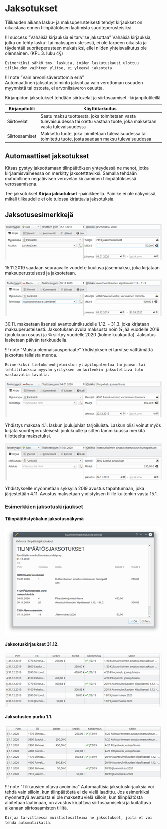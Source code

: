 # Jaksotukset

Tilikauden aikana lasku- ja maksuperusteisesti tehdyt kirjaukset on oikaistava ennen tilinpäätöksen laatimista suoriteperusteisiksi.

!!! success "Vähäisiä kirjauksia ei tarvitse jaksottaa"
    Vähäisiä kirjauksia, jotka on tehty lasku- tai maksuperusteisesti, ei ole tarpeen oikaista ja täydentää suoriteperusteen mukaisiksi, ellei niiden yhteisvaikutus ole olennainen. (KPL 3. luku 4§)

    Esimerkiksi sähkö tms. laskuja, joiden laskutuskausi ulottuu tilikauden vaihteen ylitse, ei yleensä jaksoteta.


!!! note "Vain arvonlisäverottomia eriä"  
    Automaattinen jaksotustoiminto jaksottaa vain verottoman osuuden myynnistä tai ostosta, ei arvonlisäveron osuutta.

Kirjanpidon jaksotukset tehdään siirtovelat ja siirtosaamiset -kirjanpitotileillä.

Kirjanpitotili  |  Käyttötarkoitus
----------------|------------------------
Siirtovelat     | Saatu maksu tuotteesta, joka toimitetaan vasta tulevaisuudessa tai otettu vastaan tuote, joka maksetaan vasta tulevaisuudessa
Siirtosaamiset  | Maksettu tuote, joka toimitetaan tulevaisuudessa tai toimitettu tuote, josta saadaan maksu tulevaisuudessa

## Automaattiset jaksotukset

Kitsas pystyy jaksottamaan tilinpäätöksen yhteydessä ne menot, jotka kirjaamisvaiheessa on merkitty jaksotetttaviksi. Samalla tehdään mahdollinen negatiivisen verovelan kirjaaminen tilinpäätöksessä verosaamisena.

Tee jaksotukset **Kirjaa jaksotukset** -painikkeella. Painike ei ole näkyvissä, mikäli tilikaudelle ei ole tulossa kirjattavia jaksotuksia.

## Jaksotusesimerkkejä

![](jasenmaksu.png)

15.11.2019 saadaan seuraavalle vuodelle kuuluva jäsenmaksu, joka kirjataan maksuperusteisesti ja jaksotetaan.

![](avantouinti.png)

30.11. maksetaan lisenssi avantouintikaudelle 1.12. - 31.3. joka kirjataan maksuperusteisesti. Jaksotuksen avulla maksusta noin &frac14; jää vuodelle 2019 (joulukuun osuus) ja &frac34; siirtyy vuodelle 2020 (kolme kuukautta). Jaksotus lasketaan päivän tarkkuudella.

!!! note "Muista olennaisuusperiaate"
    Yhdistyksen ei tarvitse välttämättä jaksottaa tällaista menoa.

    Esimerkiksi tietokoneohjelmiston ylläpitopalvelua tarjoavan tai lehtitilauksia myyvän yrityksen on kuitenkin jaksotettava tulo vastaavalla tavalla.

![](pitopalvelu.png)

Yhdistys maksaa 4.1. laskun joulujuhlan tarjoiluista. Laskun olisi voinut myös kirjata suoriteperusteisesti joulukuulle ja sitten tammikuussa merkitä tiliotteelta maksetuksi.

![](kulttuuritoimi.png)

Yhdistykselle myönnetään syksyllä 2019 avustus tapahtumaan, joka järjestetään 4.11. Avustus maksetaan yhdistyksen tilille kuitenkin vasta 15.1.

### Esimerkkien jaksotuskirjaukset

#### Tilinpäätöstyökalun jaksotusnäkymä
![](jaksotus.png)  

#### Jaksotuskirjaukset 31.12.
![](jaksopaatos.png)  

#### Jaksotusten purku 1.1.
![](jaksoavaus.png)  


!!! note "Tilikausien oltava avoimina"
    Automaattisia jaksotuskirjauksia voi tehdä vain silloin, kun tilinpäätöstä ei ole vielä laadittu. Jos esimerkiksi myönnettyä avustusta ei ole maksettu vielä silloin, kun tilinpäätöstä aloitetaan laatimaan, on avustus kirjattava siirtosaamiseksi ja kuitattava aikanaan siirtosaamisten tililtä.

    Kirjaa tarvittaessa muistiotositteina ne jaksotukset, joita et voi tehdä automatiikalla.
